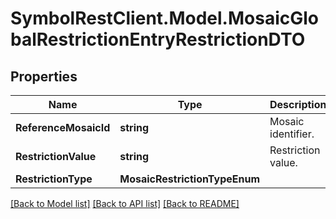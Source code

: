# SymbolRestClient.Model.MosaicGlobalRestrictionEntryRestrictionDTO

## Properties

Name | Type | Description | Notes
------------ | ------------- | ------------- | -------------
**ReferenceMosaicId** | **string** | Mosaic identifier. | 
**RestrictionValue** | **string** | Restriction value. | 
**RestrictionType** | **MosaicRestrictionTypeEnum** |  | 

[[Back to Model list]](../README.md#documentation-for-models) [[Back to API list]](../README.md#documentation-for-api-endpoints) [[Back to README]](../README.md)


